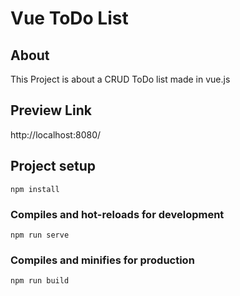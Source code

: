 # Vue ToDo List

## About
This Project is about a CRUD ToDo list made in vue.js

## Preview Link
http://localhost:8080/

## Project setup
```
npm install
```

### Compiles and hot-reloads for development
```
npm run serve
```

### Compiles and minifies for production
```
npm run build
```

